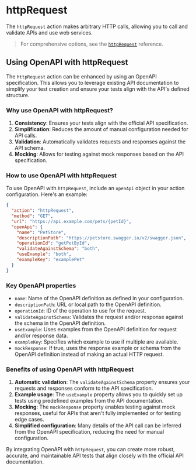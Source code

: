 

  # httpRequest

The `httpRequest` action makes arbitrary HTTP calls, allowing you to call and validate APIs and use web services.

> For comprehensive options, see the [`httpRequest`](/docs/references/schemas/httpRequest) reference.

## Using OpenAPI with httpRequest

The `httpRequest` action can be enhanced by using an OpenAPI specification. This allows you to leverage existing API documentation to simplify your test creation and ensure your tests align with the API's defined structure.

### Why use OpenAPI with httpRequest?

1. **Consistency**: Ensures your tests align with the official API specification.
2. **Simplification**: Reduces the amount of manual configuration needed for API calls.
3. **Validation**: Automatically validates requests and responses against the API schema.
4. **Mocking**: Allows for testing against mock responses based on the API specification.

### How to use OpenAPI with httpRequest

To use OpenAPI with `httpRequest`, include an `openApi` object in your action configuration. Here's an example:

```json
{
  "action": "httpRequest",
  "method": "GET",
  "url": "https://api.example.com/pets/{petId}",
  "openApi": {
    "name": "PetStore",
    "descriptionPath": "https://petstore.swagger.io/v2/swagger.json",
    "operationId": "getPetById",
    "validateAgainstSchema": "both",
    "useExample": "both",
    "exampleKey": "examplePet"
  }
}
```

### Key OpenAPI properties

- `name`: Name of the OpenAPI definition as defined in your configuration.
- `descriptionPath`: URL or local path to the OpenAPI definition.
- `operationId`: ID of the operation to use for the request.
- `validateAgainstSchema`: Validates the request and/or response against the schema in the OpenAPI definition.
- `useExample`: Uses examples from the OpenAPI definition for request and/or response data.
- `exampleKey`: Specifies which example to use if multiple are available.
- `mockResponse`: If true, uses the response example or schema from the OpenAPI definition instead of making an actual HTTP request.

### Benefits of using OpenAPI with httpRequest

1. **Automatic validation**: The `validateAgainstSchema` property ensures your requests and responses conform to the API specification.
2. **Example usage**: The `useExample` property allows you to quickly set up tests using predefined examples from the API documentation.
3. **Mocking**: The `mockResponse` property enables testing against mock responses, useful for APIs that aren't fully implemented or for testing edge cases.
4. **Simplified configuration**: Many details of the API call can be inferred from the OpenAPI specification, reducing the need for manual configuration.

By integrating OpenAPI with `httpRequest`, you can create more robust, accurate, and maintainable API tests that align closely with the official API documentation.

  